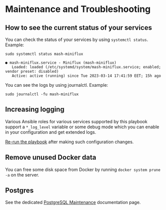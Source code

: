 <!--
SPDX-FileCopyrightText: 2023 Slavi Pantaleev

SPDX-License-Identifier: AGPL-3.0-or-later
-->

# Maintenance and Troubleshooting

## How to see the current status of your services

You can check the status of your services by using `systemctl status`. Example:
```
sudo systemctl status mash-miniflux

● mash-miniflux.service - Miniflux (mash-miniflux)
   Loaded: loaded (/etc/systemd/system/mash-miniflux.service; enabled; vendor preset: disabled)
   Active: active (running) since Tue 2023-03-14 17:41:59 EET; 15h ago
```

You can see the logs by using journalctl. Example:
```
sudo journalctl -fu mash-miniflux
```


## Increasing logging

Various Ansible roles for various services supported by this playbook support a `*_log_level` variable or some debug mode which you can enable in your configuration and get extended logs.

[Re-run the playbook](installing.md) after making such  configuration changes.


## Remove unused Docker data

You can free some disk space from Docker by running `docker system prune -a` on the server.


## Postgres

See the dedicated [PostgreSQL Maintenance](services/postgres.md#maintenance) documentation page.

